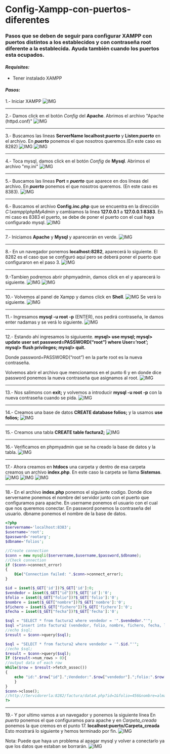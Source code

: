 # Config-Xampp-con-puertos-diferentes

### Pasos que se deben de seguir para configurar XAMPP con puertos distintos a los establecidos y con contraseña root diferente a la establecida. Ayuda también cuando los puertos esta ocupados.

#### _Requisitos:_
* Tener instalado XAMPP

#### _Pasos:_
1.- Iniciar XAMPP
![IMG](Images/Inicio_xampp.png)

***

2.- Damos click en el botón _Config_ del **Apache**. Abrimos el archivo "Apache (httpd.conf)"
![IMG](Images/Config1.png)
***

3.-	Buscamos las lineas **ServerName localhost:_puerto_** y **Listen:_puerto_** en el archivo. En **_puerto_** ponemos el que nosotros queremos.(En este caso es 8282)
![IMG](Images/Config2.png)
![IMG](Images/Config3.png)
***

4.- Toca mysql, damos click en el botón _Config_ de **Mysql**. Abrimos el archivo "my.ini"
![IMG](Images/Config4.png)
***

5.- Buscamos las lineas **Port  = _puerto_** que aparece en dos líneas del archivo. En **_puerto_** ponemos el que nosotros queremos. (En este caso es 8383).
![IMG](Images/Config5.png)
***

6.- Buscamos el archivo **Config.inc.php** que se encuentra en la dirección _C:\xampp\phpMyAdmin_ y cambiamos la linea **127.0.0.1** a **127.0.0.1:8383**. En mi caso es 8383 el puerto, se debe de poner el puerto con el cual haya configurado mysql.
![IMG](Images/Config.inic.png)

***
7.- Iniciamos **Apache** y **Mysql** y aparecerán en verde.
![IMG](Images/Xampp.png)

***
8.- En un navegador ponemos **localhost:8282**, aparecerá lo siguiente. El 8282 es el caso que se configuró aquí pero se deberá poner el puerto que configuraron en el paso 3.
![IMG](Images/localhost.png)

***
9.-Tambien podremos abrir phpmyadmin, damos click en el y aparecerá lo siguiente.
![IMG](Images/phpmyadmin1.png)
![IMG](Images/phpmyadmin2.png)

***
10.- Volvemos al panel de Xampp y damos click en **Shell**.
![IMG](Images/Shell.jpg)
Se verá lo siguiente.
![IMG](Images/Shell2.png)

***
11.- Ingresamos **mysql -u root -p** (ENTER), nos pedirá contraseña, le damos enter nadamas y se verá lo siguiente.
![IMG](Images/root1.png)

***
12.- Estando ahí ingresamos lo siguiuente.
**mysql> use mysql;
mysql> update user set password=PASSWORD(“root”) where User=’root’;
mysql> flush privileges;
mysql> quit.**

Donde password=PASSWORD(“root”) en la parte root es la nueva contraseña.

Volvemos abrir el archivo que mencionamos en el punto 6 y en donde dice password ponemos la nueva contraseña que asignamos al root.
![IMG](Images/pass.png)
***
13.- Nos salimons con **exit;** y volvemos a introducir **mysql -u root -p** con la nueva contraseña cuando se pida.
![IMG](Images/root2.png)

***
14.- Creamos una base de datos **CREATE database folios;** y la usamos **use folios;**
![IMG](Images/root3.png)

***
15.- Creamos una tabla **CREATE table factura2;**
![IMG](Images/tabla.png)

***
16.- Verificamos en phpmyadmin que se ha creado la base de datos y la tabla.
![IMG](Images/show.png)

***
17.- Ahora creamos en **htdocs** una carpeta y dentro de esa carpeta creamos un archivo **index.php**. En este caso la carpeta se llama **Sistemas**.
![IMG](Images/Carpeta1.png)
![IMG](Images/Carpeta2.png)
![IMG](Images/Carpeta3.png)

***
18.- En el archivo **index.php** ponemos el siguiente codigo. Donde dice servername ponemos el nombre del servidor junto con el puerto que configuramos para apache.
En username ponemos el usuario con el cual que nos queremos conectar.
En password ponemos la contraseña del usuario.
dbname ponemos el nombre de la base de datos.
```php
<?php
$servername='localhost:8383';
$username='root';
$password='rootarg';
$dbname='folios';

//Create connection
$conn = new mysqli($servername,$username,$password,$dbname);
//Check connection
if ($conn->connect_error)
{
	Die("Connection failed: ".$conn->connect_error);
}

$id = isset($_GET['id'])?$_GET['id']:0;
$vendedor = isset($_GET["id"])?$_GET['id']:'0';
$folio = isset($_GET["folio"])?$_GET['folio']:'0';
$nombre = isset($_GET["nombre"])?$_GET['nombre']:'0';
$fichero = isset($_GET["fichero"])?$_GET['fichero']:'0';
$fecha = isset($_GET["fecha"])?$_GET['fecha']:'0';

$sql = "SELECT * from factura2 where vendedor = '".$vendedor."'";
$sql ="insert into factura2 (vendedor, folio, nombre, fichero, fecha, log) values ($vendedor,$folio,'$nombre','$fichero','$fecha', now())";
//echo $sql;
$result = $conn->query($sql);

$sql = "SELECT * from factura2 where vendedor = '".$id."'";
//echo $sql;
$result = $conn->query($sql);
If ($result->num_rows > 0){
//output data of each row
While($row = $result->fetch_assoc())
{
	echo "id:".$row["id"].";Vendedor:".$row["vendedor"].";folio:".$row["folio"].";nombre:".$row["nombre"].";fichero:".$row["fichero"].";fecha:".$row["fecha"].";log:".$row["log"]."<br>";
	}
}
$conn->close();
//http://Servidorerla:8282/factura/data4.php?id=1&folio=456&nombre=alma&fichero=reads.pdf&fecha=2019/01/30
?>
```

***
19.- Y por ultimo vamos a un navegador y ponemos la siguiente línea
En _puerto_ ponemos el que configuramos para apache y en _Carpeta_creada_ ponemos la que cremos en el punto 17.
**localhost:puerto/Carpeta_creada**
Esto mostrará lo siguiente y hemos terminado por fin.
![IMG](Images/Final.png)


Nota: Puede que haya un problema al apagar mysql y volver a conectarlo ya que los datos que estaban se borrarán.
![IMG](Images/R.png)
